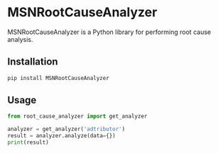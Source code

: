# MSNRootCauseAnalyzer

MSNRootCauseAnalyzer is a Python library for performing root cause analysis.

## Installation

```bash
pip install MSNRootCauseAnalyzer
```

## Usage
```python
from root_cause_analyzer import get_analyzer

analyzer = get_analyzer('adtributor')
result = analyzer.analyze(data={})
print(result)
``` 